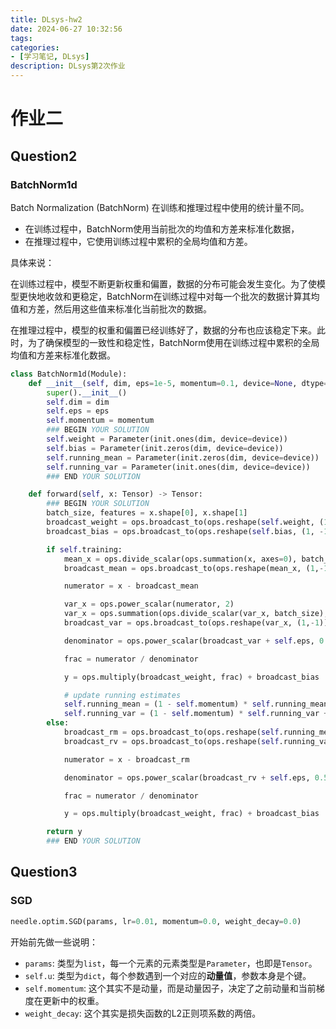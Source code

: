 ```yaml
---
title: DLsys-hw2
date: 2024-06-27 10:32:56
tags:
categories:
- [学习笔记, DLsys]
description: DLsys第2次作业
---
```


# 作业二

## Question2

### BatchNorm1d

Batch Normalization (BatchNorm) 在训练和推理过程中使用的统计量不同。
- 在训练过程中，BatchNorm使用当前批次的均值和方差来标准化数据，
- 在推理过程中，它使用训练过程中累积的全局均值和方差。

具体来说：

在训练过程中，模型不断更新权重和偏置，数据的分布可能会发生变化。为了使模型更快地收敛和更稳定，BatchNorm在训练过程中对每一个批次的数据计算其均值和方差，然后用这些值来标准化当前批次的数据。

在推理过程中，模型的权重和偏置已经训练好了，数据的分布也应该稳定下来。此时，为了确保模型的一致性和稳定性，BatchNorm使用在训练过程中累积的全局均值和方差来标准化数据。

```python
class BatchNorm1d(Module):
    def __init__(self, dim, eps=1e-5, momentum=0.1, device=None, dtype="float32"):
        super().__init__()
        self.dim = dim
        self.eps = eps
        self.momentum = momentum
        ### BEGIN YOUR SOLUTION
        self.weight = Parameter(init.ones(dim, device=device))
        self.bias = Parameter(init.zeros(dim, device=device))
        self.running_mean = Parameter(init.zeros(dim, device=device))
        self.running_var = Parameter(init.ones(dim, device=device))
        ### END YOUR SOLUTION

    def forward(self, x: Tensor) -> Tensor:
        ### BEGIN YOUR SOLUTION
        batch_size, features = x.shape[0], x.shape[1]
        broadcast_weight = ops.broadcast_to(ops.reshape(self.weight, (1, -1)), x.shape)
        broadcast_bias = ops.broadcast_to(ops.reshape(self.bias, (1, -1)), x.shape)

        if self.training:
            mean_x = ops.divide_scalar(ops.summation(x, axes=0), batch_size)
            broadcast_mean = ops.broadcast_to(ops.reshape(mean_x, (1,-1)), x.shape)

            numerator = x - broadcast_mean

            var_x = ops.power_scalar(numerator, 2)
            var_x = ops.summation(ops.divide_scalar(var_x, batch_size), axes=0) # 这里先累加和先处以batch_size是一样的
            broadcast_var = ops.broadcast_to(ops.reshape(var_x, (1,-1)), x.shape)

            denominator = ops.power_scalar(broadcast_var + self.eps, 0.5)

            frac = numerator / denominator

            y = ops.multiply(broadcast_weight, frac) + broadcast_bias

            # update running estimates
            self.running_mean = (1 - self.momentum) * self.running_mean + self.momentum * mean_x
            self.running_var = (1 - self.momentum) * self.running_var + self.momentum * var_x
        else:
            broadcast_rm = ops.broadcast_to(ops.reshape(self.running_mean, (1, -1)), x.shape)
            broadcast_rv = ops.broadcast_to(ops.reshape(self.running_var, (1, -1)), x.shape)

            numerator = x - broadcast_rm

            denominator = ops.power_scalar(broadcast_rv + self.eps, 0.5)

            frac = numerator / denominator

            y = ops.multiply(broadcast_weight, frac) + broadcast_bias

        return y
        ### END YOUR SOLUTION
```

## Question3

### SGD
```python
needle.optim.SGD(params, lr=0.01, momentum=0.0, weight_decay=0.0)
```
开始前先做一些说明：
- `params`: 类型为`list`，每一个元素的元素类型是`Parameter`，也即是`Tensor`。
- `self.u`: 类型为`dict`，每个参数遇到一个对应的**动量值**，参数本身是个键。
- `self.momentum`: 这个其实不是动量，而是动量因子，决定了之前动量和当前梯度在更新中的权重。
- `weight_decay`: 这个其实是损失函数的L2正则项系数的两倍。


















